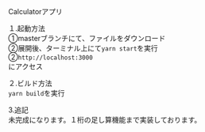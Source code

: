 Calculatorアプリ

１.起動方法  
①masterブランチにて、ファイルをダウンロード   
②展開後、ターミナル上にて`yarn start`を実行  
②`http://localhost:3000`  
にアクセス  

２.ビルド方法  
`yarn build`を実行  

3.追記  
未完成になります。１桁の足し算機能まで実装しております。

